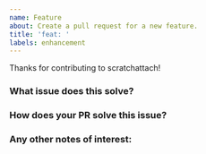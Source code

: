 ```yaml
---
name: Feature
about: Create a pull request for a new feature.
title: 'feat: '
labels: enhancement
---
```


Thanks for contributing to scratchattach!

### What issue does this solve?
<!-- 
Example: Please provide a link to the issue that this solves, in [here](https://github.com/TimMcCool/scratchattach/issues?q=sort%3Aupdated-desc+is%3Aissue+is%3Aopen), if applicable.
https://github.com/TimMcCool/scratchattach/issues/XXX
-->

### How does your PR solve this issue?
<!-- 
Example: Please give details about your PR, e.g. names of functions you added, and/or a brief overview of how it internally works:
This pull requests introduces the User.loves() and User.loves_count() functions that parse this page and return a list of project objects and the number of loved projects respectively, using https://scratch.mit.edu/projects/all/<user>/loves/
-->

### Any other notes of interest:
<!--
Example: Give any other context for your PR, e.g. minor unrelated changes
Since the webpage only provides some of the detail for the projects compared to the detail provided by the API for projects, so the Project objects that are instantiated contain less detail. The parameter get_full_project can be set to True to make a web request for each project to fully instantiate it, using the Project.update() method.
-->
